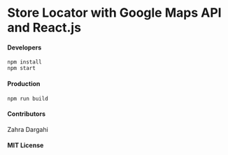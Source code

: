 # Store Locator with Google Maps API and React.js

#### Developers
```
npm install
npm start
```

#### Production
```
npm run build
```

#### Contributors
Zahra Dargahi

#### MIT License